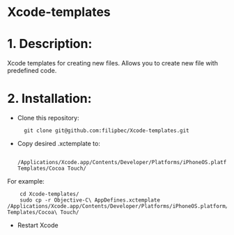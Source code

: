 Xcode-templates
===============

# 1. Description:
Xcode templates for creating new files. Allows you to create new file with predefined code.

# 2. Installation:
* Clone this repository:
        
        git clone git@github.com:filipbec/Xcode-templates.git

* Copy desired .xctemplate to:

        /Applications/Xcode.app/Contents/Developer/Platforms/iPhoneOS.platform/Developer/Library/Xcode/Templates/File Templates/Cocoa Touch/
For example:

        cd Xcode-templates/
        sudo cp -r Objective-C\ AppDefines.xctemplate /Applications/Xcode.app/Contents/Developer/Platforms/iPhoneOS.platform/Developer/Library/Xcode/Templates/File\ Templates/Cocoa\ Touch/
	
* Restart Xcode
	

